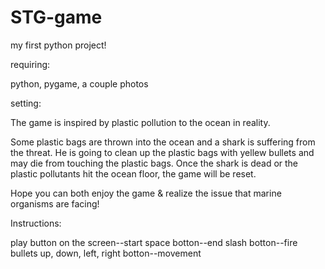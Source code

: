 # STG-game
my first python project!


requiring:

python, pygame, a couple photos


setting:

The game is inspired by plastic pollution to the ocean in reality. 

Some plastic bags are thrown into the ocean and a shark is suffering from the threat.
He is going to clean up the plastic bags with yellew bullets and may die from touching the plastic bags.
Once the shark is dead or the plastic pollutants hit the ocean floor, the game will be reset.

Hope you can both enjoy the game & realize the issue that marine organisms are facing!


Instructions:

play button on the screen--start
space botton--end
slash botton--fire bullets
up, down, left, right botton--movement
